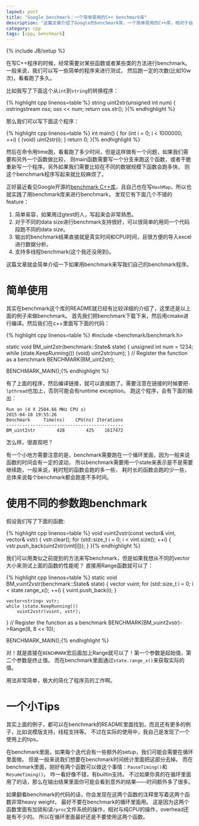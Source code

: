 ```yaml
---
layout: post
title: "Google benchmark：一个简单易用的C++ benchmark库"
description: "这篇文章介绍了Google的benchmark库，一个简单易用的C++库，相对于自己手写这些架子代码来说，做benchmark要简化很多。"
category: cpp
tags: [cpp, benchmark]
---
```

{% include JB/setup %}

在写C++程序的时候，经常需要对某些函数或者某些类的方法进行benchmark。一般来说，我们可以写一些简单的程序来进行测试，
然后跑一定的次数(比如10w次)，看看跑了多久。

比如我写了下面这个从`int`到`string`的转换程序：

{% highlight cpp linenos=table %}
string uint2str(unsigned int num)
{
    ostringstream oss;
    oss << num;
    return oss.str();
}{% endhighlight %}

那么我们可以写下面这个程序：

{% highlight cpp linenos=table %}
int main()
{
    for (int i = 0; i < 1000000; ++i) {
        (void) uint2str(i);
    }
    return 0;
}{% endhighlight %}

然后在命令用time跑，看看跑了多少时间，但是这样做有一个问题，如果我们需要和另外一个函数做比较，
则main函数需要写一个分支来跑这个函数，或者干脆重新写一个程序。另外如果我们需要比较在不同的数据规模下函数会跑多快，
则这个benchmark程序写起来就比较麻烦了。

正好最近看见Google开源的[benchmark C++库](https://github.com/google/benchmark)，且自己也在写`HashMap`，所以也就实践了用benchmark库来进行benchmark，
发现它有下面几个不错的feature：

1. 简单易容，如果用过gtest的人，写起来会非常熟悉。
2. 对于不同的data size进行benchmark支持很好，可以很简单的用同一个代码段跑不同的data size。
3. 输出的benchmark结果直接就是真实时间和CPU时间，且很方便的导入excel进行数据分析。
4. 支持多线程benchmark(这个我还没用到)。

这篇文章就会简单介绍一下如果用benchmark来写我们自己的benchmark程序。
    
# 简单使用

其实在benchmark这个库的README就已经有比较详细的介绍了，这里还是以上面的例子来做benchmark。
首先我们把benchmark下载下来，然后用cmake进行编译。然后我们在c++里面写下面的代码：


{% highlight cpp linenos=table %}
#include <benchmark/benchmark.h>

static void BM_uint2str(benchmark::State& state) {
    unsigned int num = 1234;
    while (state.KeepRunning())
        (void) uint2str(num);
}
// Register the function as a benchmark
BENCHMARK(BM_uint2str);

BENCHMARK_MAIN();{% endhighlight %}

有了上面的程序，然后编译链接，就可以直接跑了。需要注意在链接的时候要把`-lpthread`也加上，否则可能会有runtime exception。
跑这个程序，会有下面的输出：

    Run on (4 X 2504.66 MHz CPU s)
    2015-04-18 19:55:26
    Benchmark     Time(ns)    CPU(ns) Iterations
    --------------------------------------------
    BM_uint2str        428        425    1617472

怎么样，很直观吧？

有一个小地方需要注意的是，benchmark需要跑在一个循环里面，因为一般来说函数的时间会有一定的波动，
所以benchmark需要用一个state来表示是不是需要继续跑，一般来说，耗时短的函数会跑的多一些，
耗时长的函数会跑的少一些，总体来说每个benchmark都会跑差不多时间。

# 使用不同的参数跑benchmark

假设我们写了下面的函数:

{% highlight cpp linenos=table %}
void vuint2vstr(const vector<unsigned int>& vint, vector<string>& vstr) {
    vstr.clear();
    for (std::size_t i = 0; i < vint.size(); ++i) {
        vstr.push_back(uint2str(vint[i]));
    }
}{% endhighlight %}

我们可以用类似之前提到的方法来写benchmark，但是如果我想从不同的vector大小来测试上面的函数的性能呢？
直接用Range函数就可以了：

{% highlight cpp linenos=table %}
static void BM_vuint2vstr(benchmark::State& state) {
    vector<unsigned int> vuint;
    for (std::size_t i = 0; i < state.range_x(); ++i) {
        vuint.push_back(i);
    }
    
    vector<string> vstr;
    while (state.KeepRunning())
        vuint2vstr(vuint, vstr);
}
// Register the function as a benchmark
BENCHMARK(BM_vuint2vstr)->Range(8, 8 << 10);

BENCHMARK_MAIN();{% endhighlight %}

对！就是直接在`BENCHMARK`宏后面加上Range就可以了！第一个参数是起始值，第二个参数是终止值。
而在benchmark里面通过`state.range_x()`来获取实际的值。

用法非常简单，极大的简化了程序员的工作啊。

# 一个小Tips

其实上面的例子，都可以在benchmark的README里面找到，而且还有更多的例子，比如说模版支持，线程支持等。
不过在实际的使用中，我自己是发现了一个使用上的tips。

在benchmark里面，如果每个迭代会有一些额外的setup，我们可能会需要在循环里面做。
但是一般来说我们想要在benchmark时间统计里面把这部分去掉。
而在benchmark里面，刚好有两个函数可以做这个事情：`PauseTiming()`和`ResumeTiming()`。
咋一看好像不错，有builtin支持。
不过如果你真的在循环里面用了的话，那么在输出结果里面你可能会看到意外的结果——时间额外多了很多。

如果翻看benchmark的代码的话，你会发现在这两个函数的注释里写着这两个函数非常heavy weight，
最好不要在benchmark的循环里面用。
这是因为这两个函数里面有加锁和读`/proc`文件系统的操作，相对与纯CPU的操作，overhead还是有不少的。
所以在循环里面最好还是不要使用这两个函数。
